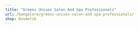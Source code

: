 ```yaml
---
title: "Greens Unisex Salon And Spa Professionals"
url: /bangalore/greens-unisex-salon-and-spa-professionals/
shop: Kosmetik
---
```

